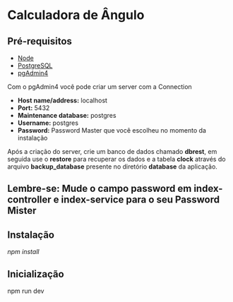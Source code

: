 # Calculadora de Ângulo

## Pré-requisitos
  * [Node](https://nodejs.org/en/)
  * [PostgreSQL](https://www.postgresql.org/)
  * [pgAdmin4](https://www.pgadmin.org/download/)
  
Com o pgAdmin4 você pode criar um server com a Connection 
* **Host name/address:** localhost 
* **Port:** 5432 
* **Maintenance database:** postgres 
* **Username:** postgres  
* **Password:** Password Master que você escolheu no momento da instalação  

Após a criação do server, crie um banco de dados chamado **dbrest**, em seguida use o **restore** para recuperar os dados e a tabela **clock** através do arquivo **backup_database** presente no diretório **database** da aplicação.

## Lembre-se: Mude o campo password em index-controller e index-service para o seu Password Mister

## Instalação
*npm install*

## Inicialização 
npm run dev

